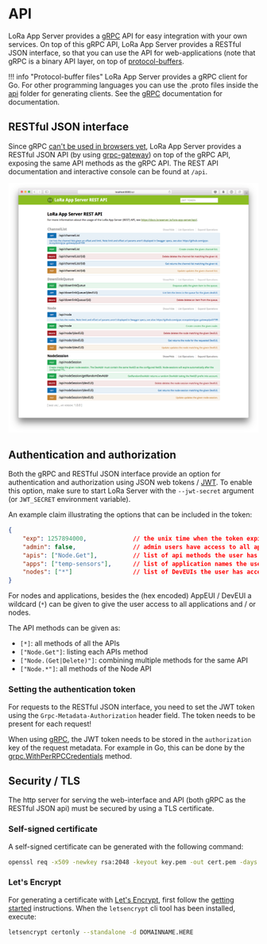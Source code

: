 # API

LoRa App Server provides a [gRPC](http://www.grpc.io/) API for easy integration
with your own services. On top of this gRPC API, LoRa App Server provides a
RESTful JSON interface, so that you can use the API for web-applications
(note that gRPC is a binary API layer, on top of
[protocol-buffers](https://developers.google.com/protocol-buffers/).

!!! info "Protocol-buffer files"
    LoRa App Server provides a gRPC client for Go. For other programming languages
    you can use the .proto files inside the [api](https://github.com/brocaar/lora-app-server/tree/master/api)
    folder for generating clients. See the [gRPC](http://www.grpc.io/) documentation
    for documentation.

## RESTful JSON interface

Since gRPC [can't be used in browsers yet](http://www.grpc.io/faq/), LoRa App
Server provides a RESTful JSON API (by using [grpc-gateway](https://github.com/grpc-ecosystem/grpc-gateway))
on top of the gRPC API, exposing the same API methods as the gRPC API.
The REST API documentation and interactive console can be found at `/api`.

![Swagger API](img/swagger.png)

## Authentication and authorization

Both the gRPC and RESTful JSON interface provide an option for authentication
and authorization using JSON web tokens / [JWT](https://jwt.io). To enable
this option, make sure to start LoRa Server with the `--jwt-secret` argument
(or `JWT_SECRET` environment variable). 

An example claim illustrating the options that can be included in the token:

```json
{
    "exp": 1257894000,             // the unix time when the token expires
    "admin": false,                // admin users have access to all api methods and resources
    "apis": ["Node.Get"],          // list of api methods the user has access to
    "apps": ["temp-sensors"],      // list of application names the user has access to
    "nodes": ["*"]                 // list of DevEUIs the user has access to
}
```

For nodes and applications, besides the (hex encoded) AppEUI / DevEUI a
wildcard (`*`) can be given to give the user access to all applications
and / or nodes.


The API methods can be given as:

* `[*]`: all methods of all the APIs
* `["Node.Get"]`: listing each APIs method
* `["Node.(Get|Delete)"]`: combining multiple methods for the same API
* `["Node.*"]`: all methods of the Node API

### Setting the authentication token

For requests to the RESTful JSON interface, you need to set the JWT token
using the `Grpc-Metadata-Authorization` header field. The token needs to
be present for each request!

When using [gRPC](http://grpc.io/), the JWT token needs to be stored in the
`authorization` key of the request metadata. For example in Go, this can be
done by the [grpc.WithPerRPCCredentials](https://godoc.org/google.golang.org/grpc#WithPerRPCCredentials)
method.

## Security / TLS

The http server for serving the web-interface and API (both gRPC as the
RESTful JSON api) must be secured by using a TLS certificate.

### Self-signed certificate

A self-signed certificate can be generated with the following command:

```bash
openssl req -x509 -newkey rsa:2048 -keyout key.pem -out cert.pem -days 90 -nodes
```

### Let's Encrypt

For generating a certificate with [Let's Encrypt](https://letsencrypt.org/),
first follow the [getting started](https://letsencrypt.org/getting-started/)
instructions. When the `letsencrypt` cli tool has been installed, execute:

```bash
letsencrypt certonly --standalone -d DOMAINNAME.HERE 
```
